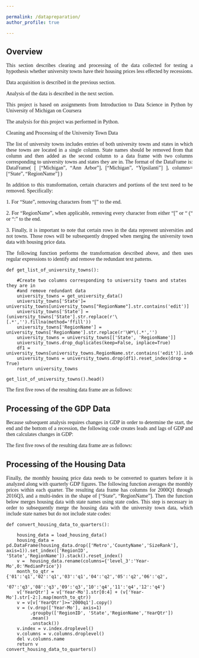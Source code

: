 ```yaml
---

permalink: /datapreparation/
author_profile: true

---
```


## Overview

<p style="text-align: justify;font-family: none;">This section describes clearing and processing of the data collected for testing a hypothesis whether university towns have their housing prices less effected by recessions.</p>

<p style="text-align: justify;font-family: none;">Data acquisition is described in the previous section.</p>

<p style="text-align: justify;font-family: none;">Analysis of the data is described in the next section.</p>

<p style="text-align: justify;font-family: none;">This project is based on assignments from Introduction to Data Science in Python by University of Michigan on Coursera</p>

<p style="text-align: justify;font-family: none;">The analysis for this project was performed in Python.</p>

<p style="text-align: justify;font-family: none;">Cleaning and Processing of the University Town Data</p>

<p style="text-align: justify;font-family: none;">The list of university towns includes entries of both university towns and states in which these towns are located in a single column. State names should be removed from that column and then added as the second column to a data frame with two columns corresponding to university towns and states they are in. The format of the DataFrame is: DataFrame( [ [“Michigan”, “Ann Arbor”], [“Michigan”, “Yipsilanti”] ], columns=[“State”, “RegionName”] )</p>

<p style="text-align: justify;font-family: none;">In addition to this transformation, certain characters and portions of the text need to be removed. Specifically:</p>

<p style="text-align: justify;font-family: none;">1.	For “State”, removing characters from “[” to the end.</p>
<p style="text-align: justify;font-family: none;">2.	For “RegionName”, when applicable, removing every character from either “[” or “ (“ or “:” to the end.</p>
<p style="text-align: justify;font-family: none;">3.	Finally, it is important to note that certain rows in the data represent universities and not towns. Those rows will be subsequently dropped when merging the university town data with housing price data.</p>
<p style="text-align: justify;font-family: none;">The following function performs the transformation described above, and then uses regular expressions to identify and remove the redundant text patterns.</p>

```
def get_list_of_university_towns():
        
    #Create two columns corresponding to university towns and states they are in 
    #and remove redundant data
    university_towns = get_university_data()
    university_towns['State']= university_towns[university_towns["RegionName"].str.contains('edit')]
    university_towns['State'] = (university_towns['State'].str.replace(r'\[.*','').fillna(method='ffill'))
    university_towns['RegionName'] = university_towns['RegionName'].str.replace(r'\W*\(.*','')
    university_towns = university_towns[['State', 'RegionName']]
    university_towns.drop_duplicates(keep=False, inplace=True)
    df1 = university_towns[university_towns.RegionName.str.contains('edit')].index
    university_towns = university_towns.drop(df1).reset_index(drop = True)
    return university_towns

get_list_of_university_towns().head() 

```  


<p style="text-align: justify;font-family: none;">The first five rows of the resulting data frame are as follows:</p>


## Processing of the GDP Data

<p style="text-align: justify;font-family: none;">Because subsequent analysis requires changes in GDP in order to determine the start, the end and the bottom of a recession, the following code creates leads and lags of GDP and then calculates changes in GDP:</p>

<p style="text-align: justify;font-family: none;">The first five rows of the resulting data frame are as follows:</p>

## Processing of the Housing Data

<p style="text-align: justify;font-family: none;">Finally, the monthly housing price data needs to be converted to quarters before it is analyzed along with quarterly GDP figures. The following function averages the monthly prices within each quarter. The resulting data frame has columns for 2000Q1 through 2016Q3, and a multi-index in the shape of [“State”, “RegionName”]. Then the function below merges housing data with state names using state codes. This step is necessary in order to subsequently merge the housing data with the university town data, which include state names but do not include state codes:</p>


```
def convert_housing_data_to_quarters():

    housing_data = load_housing_data()
    housing_data = pd.DataFrame(housing_data.drop(['Metro','CountyName','SizeRank'],  axis=1)).set_index(['RegionID', 'State','RegionName']).stack().reset_index()
    v =  housing_data.rename(columns={'level_3':'Year-Mo',0:'MedianPrice'})
    month_to_qtr = {'01':'q1','02':'q1','03':'q1','04':'q2','05':'q2','06':'q2',
                '07':'q3','08':'q3','09':'q3','10':'q4','11':'q4','12':'q4'}
    v['YearQtr'] = v['Year-Mo'].str[0:4] + (v['Year-Mo'].str[-2:].map(month_to_qtr))
    v = v[v['YearQtr']>='2000q1'].copy()
    v = (v.drop(['Year-Mo'], axis=1)
         .groupby(['RegionID', 'State','RegionName','YearQtr'])
         .mean()
         .unstack())
    v.index = v.index.droplevel()
    v.columns = v.columns.droplevel()
    del v.columns.name
    return v
convert_housing_data_to_quarters()
```